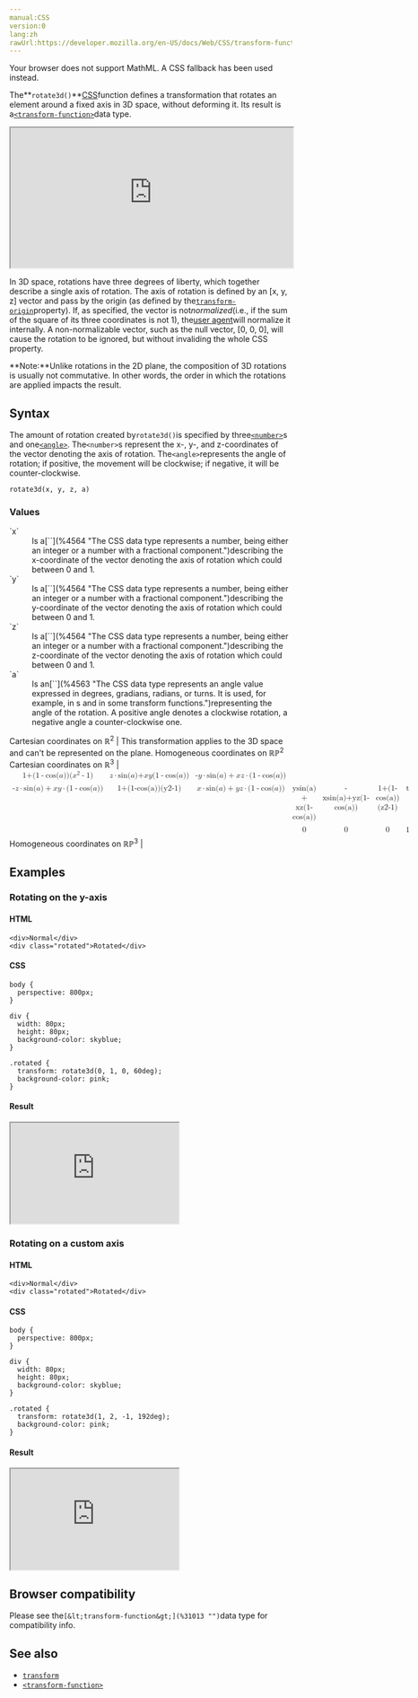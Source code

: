 ```yaml
---
manual:CSS
version:0
lang:zh
rawUrl:https://developer.mozilla.org/en-US/docs/Web/CSS/transform-function/rotate3d
---
```






Your browser does not support MathML. A CSS fallback has been used instead.




The**`rotate3d()`**[CSS](%427 "")function defines a transformation that rotates an element around a fixed axis in 3D space, without deforming it. Its result is a[`<transform-function>`](%28337 "The <transform-function> CSS data type represents a transformation that affects an element's appearance. Transformation functions can rotate, resize, distort, or move an element in 2D or 3D space. It is used in the transform property.")data type.

<iframe src='https://interactive-examples.mdn.mozilla.net/pages/css/rotate3d.html' width='100%' height='250'></iframe>


In 3D space, rotations have three degrees of liberty, which together describe a single axis of rotation. The axis of rotation is defined by an [x, y, z] vector and pass by the origin (as defined by the[`transform-origin`](%31858 "The transform-origin CSS property sets the origin for an element's transformations.")property). If, as specified, the vector is not*normalized*(i.e., if the sum of the square of its three coordinates is not 1), the[user agent](%3517 "user agent: A user agent is a computer program representing a person, for example, a browser in a Web context.")will normalize it internally. A non-normalizable vector, such as the null vector, [0, 0, 0], will cause the rotation to be ignored, but without invaliding the whole CSS property.

**Note:**Unlike rotations in the 2D plane, the composition of 3D rotations is usually not commutative. In other words, the order in which the rotations are applied impacts the result.

## Syntax<a name="Syntax"></a>


The amount of rotation created by`rotate3d()`is specified by three[`<number>`](%4564 "The <number> CSS data type represents a number, being either an integer or a number with a fractional component.")s and one[`<angle>`](%4563 "The <angle> CSS data type represents an angle value expressed in degrees, gradians, radians, or turns. It is used, for example, in <gradient>s and in some transform functions."). The`<number>`s represent the x-, y-, and z-coordinates of the vector denoting the axis of rotation. The`<angle>`represents the angle of rotation; if positive, the movement will be clockwise; if negative, it will be counter-clockwise.


```
rotate3d(x, y, z, a)

```

### Values<a name="Values"></a>
<dl><dt id=''>`x`</dt><dd>Is a[`<number>`](%4564 "The <number> CSS data type represents a number, being either an integer or a number with a fractional component.")describing the x-coordinate of the vector denoting the axis of rotation which could between 0 and 1.</dd><dt id=''>`y`</dt><dd>Is a[`<number>`](%4564 "The <number> CSS data type represents a number, being either an integer or a number with a fractional component.")describing the y-coordinate of the vector denoting the axis of rotation which could between 0 and 1.</dd><dt id=''>`z`</dt><dd>Is a[`<number>`](%4564 "The <number> CSS data type represents a number, being either an integer or a number with a fractional component.")describing the z-coordinate of the vector denoting the axis of rotation which could between 0 and 1.</dd><dt id=''>`a`</dt><dd>Is an[`<angle>`](%4563 "The <angle> CSS data type represents an angle value expressed in degrees, gradians, radians, or turns. It is used, for example, in <gradient>s and in some transform functions.")representing the angle of the rotation. A positive angle denotes a clockwise rotation, a negative angle a counter-clockwise one.</dd></dl>
Cartesian coordinates on ℝ<sup>2</sup> | This transformation applies to the 3D space and can&#39;t be represented on the plane. 
Homogeneous coordinates on ℝℙ<sup>2</sup> 
Cartesian coordinates on ℝ<sup>3</sup> | <math><mfenced><mtable><mtr><mtd>1<mo>+</mo>(1<mo>-</mo>cos(<mi>a</mi>))(<msup><mi>x</mi><mn>2</mn></msup><mo>-</mo>1)</mtd><mtd><mi>z</mi><mo>·</mo>sin(<mi>a</mi>)+<mi>x</mi><mi>y</mi>(1<mo>-</mo>cos(<mi>a</mi>))</mtd><mtd><mo>-</mo><mi>y</mi><mo>·</mo>sin(<mi>a</mi>)<mo>+</mo><mi>x</mi><mi>z</mi><mo>·</mo>(1<mo>-</mo>cos(<mi>a</mi>))</mtd></mtr><mtr><mtd><mo>-</mo><mi>z</mi><mo>·</mo>sin(<mi>a</mi>)<mo>+</mo><mi>x</mi><mi>y</mi><mo>·</mo>(1<mo>-</mo>cos(<mi>a</mi>))</mtd><mtd>1+(1-cos(a))(y2-1)</mtd><mtd><mi>x</mi><mo>·</mo>sin(<mi>a</mi>)<mo>+</mo><mi>y</mi><mi>z</mi><mo>·</mo>(1<mo>-</mo>cos(<mi>a</mi>))</mtd><mtr><mtd>ysin(a) + xz(1-cos(a))</mtd><mtd>-xsin(a)+yz(1-cos(a))</mtd><mtd>1+(1-cos(a))(z2-1)</mtd><mtd>t</mtd></mtr><mtr><mtd>0</mtd><mtd>0</mtd><mtd>0</mtd><mtd>1</mtd></mtr></mtr></mtable></mfenced></math> 
Homogeneous coordinates on ℝℙ<sup>3</sup> |  


## Examples<a name="Examples"></a>

### Rotating on the y-axis<a name="Rotating_on_the_y-axis"></a>

#### HTML<a name="HTML"></a>

```
<div>Normal</div>
<div class="rotated">Rotated</div>
```

#### CSS<a name="CSS"></a>

```
body {
  perspective: 800px;
}

div {
  width: 80px;
  height: 80px;
  background-color: skyblue;
}

.rotated {
  transform: rotate3d(0, 1, 0, 60deg);
  background-color: pink;
}
```

#### Result<a name="Result"></a>


<iframe src='https://mdn.mozillademos.org/en-US/docs/Web/CSS/transform-function/rotate3d$samples/Rotating_on_the_y-axis?revision=1358409' width='auto' height='180'></iframe>



### Rotating on a custom axis<a name="Rotating_on_a_custom_axis"></a>

#### HTML<a name="HTML_2"></a>

```
<div>Normal</div>
<div class="rotated">Rotated</div>
```

#### CSS<a name="CSS_2"></a>

```
body {
  perspective: 800px;
}

div { 
  width: 80px;
  height: 80px;
  background-color: skyblue;
}

.rotated {
  transform: rotate3d(1, 2, -1, 192deg);
  background-color: pink;
}
```

#### Result<a name="Result_2"></a>


<iframe src='https://mdn.mozillademos.org/en-US/docs/Web/CSS/transform-function/rotate3d$samples/Rotating_on_a_custom_axis?revision=1358409' width='auto' height='180'></iframe>



## Browser compatibility<a name="Browser_compatibility"></a>


Please see the`[&lt;transform-function&gt;](%31013 "")`data type for compatibility info.


## See also<a name="See_also"></a>

* [`transform`](%6321 "The transform CSS property lets you rotate, scale, skew, or translate a given element. This is achieved by modifying the coordinate space of the CSS visual formatting model.")
* [`<transform-function>`](%28337 "The <transform-function> CSS data type represents a transformation that affects an element's appearance. Transformation functions can rotate, resize, distort, or move an element in 2D or 3D space. It is used in the transform property.")



